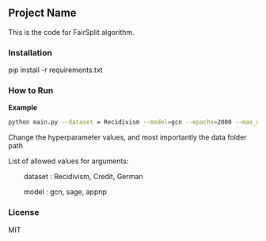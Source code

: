 ## Project Name

This is the code for FairSplit algorithm. 


### Installation

pip install -r requirements.txt


### How to Run

**Example**

```bash
python main.py --dataset = Recidivism --model=gcn --epochs=2000 --max_nodes=10000 --init_lr=0.001 --weight_decay=1e-05 --dropout=0.5 --data_folder=/path/to/folder/```

```


Change the hyperparameter values, and most importantly the data folder path

List of allowed values for arguments:

&nbsp; &nbsp; &nbsp; &nbsp; dataset :  Recidivism, Credit, German

&nbsp; &nbsp; &nbsp; &nbsp; model   :  gcn, sage, appnp


### License

MIT
	
